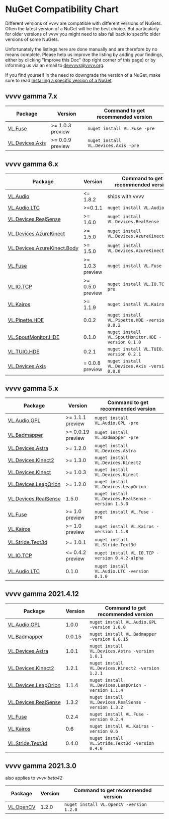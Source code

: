 # NuGet Compatibility Chart
Different versions of vvvv are compatible with different versions of NuGets. Often the latest version of a NuGet will be the best choice. But particularly for older versions of vvvv you might need to also fall back to specific older versions of some NuGets. 

Unfortunately the listings here are done manually and are therefore by no means complete. Please help us improve the listing by adding your findings, either by clicking "Improve this Doc" (top right corner of this page) or by informing us via an email to [devvvvs@vvvv.org](mailto:devvvvs@vvvv.org).

If you find yourself in the need to downgrade the version of a NuGet, make sure to read [Installing a specific version of a NuGet](../reference/hde/managing-nugets.md#installing-a-specific-version).

## vvvv gamma 7.x

Package|Version|Command to get recommended version
-|-|-
[VL.Fuse](https://www.nuget.org/packages/VL.Fuse) | >= 1.0.3 preview | `nuget install VL.Fuse -pre`
[VL.Devices.Axis](https://www.nuget.org/packages/VL.Devices.Axis) | >= 0.0.9 preview | `nuget install VL.Devices.Axis -pre`

## vvvv gamma 6.x

Package|Version|Command to get recommended version
-|-|-
[VL.Audio](https://www.nuget.org/packages/VL.Audio) | <= 1.8.2 | ships with vvvv
[VL.Audio.LTC](https://www.nuget.org/packages/VL.Audio.LTC) | >=0.1.1 | `nuget install VL.Audio.LTC`
[VL.Devices.RealSense](https://www.nuget.org/packages/VL.Devices.RealSense) | >= 1.6.0 | `nuget install VL.Devices.RealSense`
[VL.Devices.AzureKinect](https://www.nuget.org/packages/VL.Devices.AzureKinect) | >= 1.5.0 | `nuget install VL.Devices.AzureKinect`
[VL.Devices.AzureKinect.Body](https://www.nuget.org/packages/VL.Devices.AzureKinect) | >= 1.5.0 | `nuget install VL.Devices.AzureKinect.Body`
[VL.Fuse](https://www.nuget.org/packages/VL.Fuse) | >= 1.0.3 preview | `nuget install VL.Fuse -pre`
[VL.IO.TCP](https://www.nuget.org/packages/VL.IO.TCP) | >= 0.5.0 preview | `nuget install VL.IO.TCP -pre`
[VL.Kairos](https://www.nuget.org/packages/VL.Kairos) | >= 1.1.9 | `nuget install VL.Kairos`
[VL.Pipette.HDE](https://www.nuget.org/packages/VL.Pipette.HDE) | 0.0.2 | `nuget install VL.Pipette.HDE -version 0.0.2`
[VL.SpoutMonitor.HDE](https://www.nuget.org/packages/VL.SpoutMonitor.HDE) | 0.1.0 | `nuget install VL.SpoutMonitor.HDE -version 0.1.0`
[VL.TUIO.HDE](https://www.nuget.org/packages/VL.TUIO.HDE) | 0.2.1 | `nuget install VL.TUIO.HDE -version 0.2.1`
[VL.Devices.Axis](https://www.nuget.org/packages/VL.Devices.Axis) | = 0.0.8 preview | `nuget install VL.Devices.Axis -version 0.0.8`

## vvvv gamma 5.x

Package|Version|Command to get recommended version
-|-|-
[VL.Audio.GPL](https://www.nuget.org/packages/VL.Audio.GPL) | >= 1.1.1 preview | `nuget install VL.Audio.GPL -pre`
[VL.Badmapper](https://github.com/vvvv/VL.BadMapper) | >= 0.0.19 preview | `nuget install VL.Badmapper -pre`
[VL.Devices.Astra](https://github.com/vvvv/VL.Devices.Astra) | >= 1.2.0 | `nuget install VL.Devices.Astra`
[VL.Devices.Kinect2](https://github.com/vvvv/VL.Devices.Kinect2) | >= 1.3.0 | `nuget install VL.Devices.Kinect2`
[VL.Devices.Kinect](https://github.com/vvvv/VL.Devices.Kinect) | >= 1.0.3 | `nuget install VL.Devices.Kinect`
[VL.Devices.LeapOrion](https://github.com/vvvv/VL.Devices.LeapOrion) | >= 1.2.0 | `nuget install VL.Devices.LeapOrion`
[VL.Devices.RealSense](https://github.com/vvvv/VL.Devices.RealSense) | 1.5.0 | `nuget install VL.Devices.RealSense -version 1.5.0`
[VL.Fuse](https://www.nuget.org/packages/VL.Fuse) | >= 1.0 preview | `nuget install VL.Fuse -pre`
[VL.Kairos](https://www.nuget.org/packages/VL.Kairos) | >= 1.0 preview | `nuget install VL.Kairos -version 1.1.8`
[VL.Stride.Text3d](https://github.com/bj-rn/VL.Stride.Text3d) | >= 1.0.1 | `nuget install VL.Stride.Text3d`
[VL.IO.TCP](https://www.nuget.org/packages/VL.IO.TCP) | <= 0.4.2 preview | `nuget install VL.IO.TCP -version 0.4.2-alpha`
[VL.Audio.LTC](https://www.nuget.org/packages/VL.Audio.LTC) | 0.1.0 | `nuget install VL.Audio.LTC -version 0.1.0`

## vvvv gamma 2021.4.12

Package|Version|Command to get recommended version
-|-|-
[VL.Audio.GPL](https://www.nuget.org/packages/VL.Audio.GPL) | 1.0.0 | `nuget install VL.Audio.GPL -version 1.0.0`
[VL.Badmapper](https://github.com/vvvv/VL.BadMapper) | 0.0.15 | `nuget install VL.Badmapper -version 0.0.15`
[VL.Devices.Astra](https://github.com/vvvv/VL.Devices.Astra) | 1.0.1 | `nuget install VL.Devices.Astra -version 1.0.1`
[VL.Devices.Kinect2](https://github.com/vvvv/VL.Devices.Kinect2) | 1.2.1 | `nuget install VL.Devices.Kinect2 -version 1.2.1`
[VL.Devices.LeapOrion](https://github.com/vvvv/VL.Devices.LeapOrion) | 1.1.4 | `nuget install VL.Devices.LeapOrion -version 1.1.4`
[VL.Devices.RealSense](https://github.com/vvvv/VL.Devices.RealSense) | 1.3.2 | `nuget install VL.Devices.RealSense -version 1.3.2`
[VL.Fuse](https://www.nuget.org/packages/VL.Fuse) | 0.2.4 | `nuget install VL.Fuse -version 0.2.4`
[VL.Kairos](https://www.nuget.org/packages/VL.Kairos) | 0.6 | `nuget install VL.Kairos -version 0.6`
[VL.Stride.Text3d](https://github.com/bj-rn/VL.Stride.Text3d) | 0.4.0 | `nuget install VL.Stride.Text3d -version 0.4.0`

## vvvv gamma 2021.3.0
also applies to _vvvv beta42_

Package|Version|Command to get recommended version
-|-|-
[VL.OpenCV](https://github.com/vvvv/VL.OpenCV) | 1.2.0 | `nuget install VL.OpenCV -version 1.2.0`
